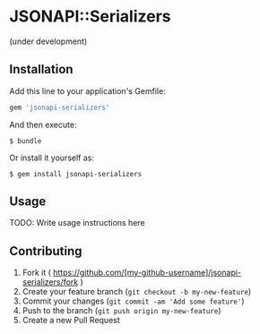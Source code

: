 # JSONAPI::Serializers

(under development)

## Installation

Add this line to your application's Gemfile:

```ruby
gem 'jsonapi-serializers'
```

And then execute:

    $ bundle

Or install it yourself as:

    $ gem install jsonapi-serializers

## Usage

TODO: Write usage instructions here

## Contributing

1. Fork it ( https://github.com/[my-github-username]/jsonapi-serializers/fork )
2. Create your feature branch (`git checkout -b my-new-feature`)
3. Commit your changes (`git commit -am 'Add some feature'`)
4. Push to the branch (`git push origin my-new-feature`)
5. Create a new Pull Request
